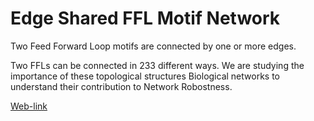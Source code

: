# Edge Shared FFL Motif Network

Two Feed Forward Loop motifs are connected by one or more edges. 

Two FFLs can be connected in 233 different ways. We are studying the importance of these topological structures Biological networks to understand their contribution to Network Robostness. 



[Web-link](https://syedkm.github.io/EdgeConnectedMotifs/)
